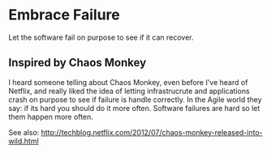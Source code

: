 # Embrace Failure
Let the software fail on purpose to see if it can recover.

## Inspired by Chaos Monkey
I heard someone telling about Chaos Monkey, even before I've heard of Netflix, and really liked the idea of letting infrastrucrute and applications crash on purpose to see if failure is handle correctly. In the Agile world they say: if its hard you should do it more often. Software failures are hard so let them happen more often.

See also: http://techblog.netflix.com/2012/07/chaos-monkey-released-into-wild.html

